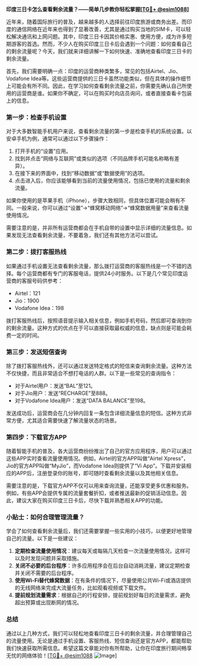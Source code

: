 **印度三日卡怎么查看剩余流量？——简单几步教你轻松掌握[[TG💪+ @esim1088](https://t.me/s/esim1088)]**

近年来，随着国际旅行的普及，越来越多的人选择前往印度旅游或商务出差。而印度的通信网络在近年来也得到了显著改善，尤其是通过购买当地的SIM卡，可以轻松解决通讯和上网问题。其中，印度三日卡因其价格实惠、使用方便，成为许多短期游客的首选。然而，不少人在购买印度三日卡后会遇到一个问题：如何查看自己的剩余流量呢？今天，我们就来详细讲解一下如何快速、准确地查看印度三日卡的剩余流量。

首先，我们需要明确一点：印度的运营商种类繁多，常见的包括Airtel、Jio、Vodafone Idea等。这些运营商提供的三日卡虽然功能类似，但在具体的操作细节上可能会有所不同。因此，在学习如何查看剩余流量之前，你需要先确认自己所使用的运营商是谁。如果你不确定，可以在购买时向店员询问，或者直接查看卡包装上的信息。

### 第一步：检查手机设置

对于大多数智能手机用户来说，查看剩余流量的第一步是检查手机的系统设置。以安卓手机为例，通常可以通过以下步骤操作：

1. 打开手机的“设置”应用。
2. 找到并点击“网络与互联网”或类似的选项（不同品牌手机可能名称略有差异）。
3. 在接下来的界面中，找到“移动数据”或“数据使用”的选项。
4. 点击进入后，你应该能够看到当前的流量使用情况，包括已使用的流量和剩余流量。

如果你使用的是苹果手机（iPhone），步骤大致相同，但具体位置可能会稍有不同。一般来说，你可以通过“设置”→“蜂窝移动网络”→“蜂窝数据用量”来查看流量使用情况。

需要注意的是，并非所有运营商都会在手机自带的设置中显示详细的流量信息。如果发现无法查看剩余流量，不要着急，我们还有其他方法可以尝试。

### 第二步：拨打客服热线

如果通过手机设置无法查看剩余流量，那么拨打运营商的客服热线是一个不错的选择。每个运营商都有专门的客服电话，提供24小时服务。以下是几个常见印度运营商的客服号码供参考：

- Airtel：121
- Jio：1900
- Vodafone Idea：198

拨打客服热线后，按照语音提示输入相关信息，例如手机号码，然后即可查询到你的剩余流量。这种方式的优点在于可以直接获取最权威的信息，缺点则是可能会耗费一定的时间。

### 第三步：发送短信查询

除了拨打客服热线外，还可以通过发送特定格式的短信来查询剩余流量。这种方法不仅快捷，而且非常适合不想打电话的人群。以下是一些常见的查询指令：

- 对于Airtel用户：发送“BAL”至121。
- 对于Jio用户：发送“RECHARGE”至888。
- 对于Vodafone Idea用户：发送“DATA BALANCE”至198。

发送成功后，运营商会在几分钟内回复一条包含详细流量信息的短信。这种方式非常方便，尤其适合需要快速了解流量状态的场景。

### 第四步：下载官方APP

随着智能手机的普及，各大运营商纷纷推出了自己的官方应用程序，用户可以通过这些APP实时查看流量使用情况。例如，Airtel的官方APP叫做“Airtel Xpress”，Jio的官方APP叫做“MyJio”，而Vodafone Idea则提供了“Vi App”。下载并安装相应的APP后，注册登录你的账号，即可随时查看剩余流量以及其他相关信息。

需要注意的是，下载官方APP不仅可以用来查询流量，还能享受更多优惠和服务。例如，有些APP会提供专属的流量套餐折扣，或者推送最新的促销活动信息。因此，建议大家在购买印度三日卡后，尽快下载并熟悉相关APP的功能。

### 小贴士：如何合理管理流量？

学会了如何查看剩余流量后，我们还需要掌握一些实用的小技巧，以便更好地管理自己的流量。以下是一些建议：

1. **定期检查流量使用情况**：建议每天或每隔几天检查一次流量使用情况，这样可以及时发现问题并采取措施。
2. **关闭不必要的后台程序**：许多应用程序会在后台自动消耗流量，建议定期检查并关闭不需要的后台程序。
3. **使用Wi-Fi替代蜂窝数据**：在有条件的情况下，尽量使用公共Wi-Fi或酒店提供的无线网络来完成大流量任务，比如观看视频或下载文件。
4. **提前规划流量需求**：根据自己的行程安排，提前规划好每日的流量需求，避免超出预算或出现断网的情况。

### 总结

通过以上几种方式，我们可以轻松地查看印度三日卡的剩余流量，并合理管理自己的流量使用。无论是通过手机设置、客服热线、短信查询还是官方APP，都能帮助我们快速获取所需信息。希望这篇文章能对你有所帮助，让你在印度旅行期间畅享无忧的网络体验！[[TG💪+ @esim1088](https://t.me/s/esim1088) ![Image](https://i.postimg.cc/4NQfJmqS/Snipaste-2025-05-13-00-14-12.png)]